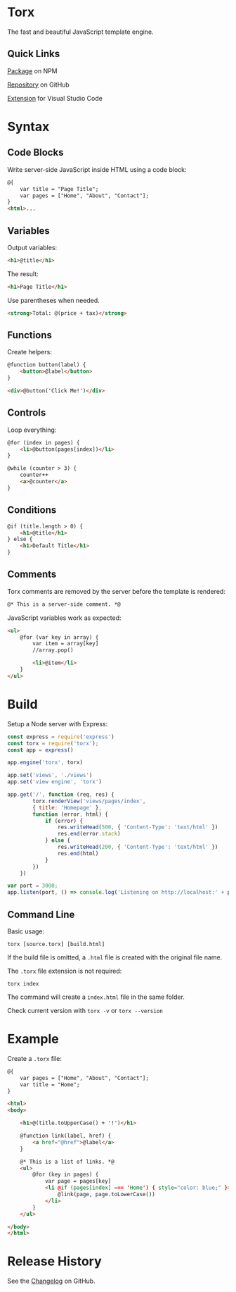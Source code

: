 # Torx

The fast and beautiful JavaScript template engine.

## Quick Links

[Package](https://www.npmjs.com/package/torx) on NPM

[Repository](https://github.com/slulego/torx) on GitHub

[Extension](https://marketplace.visualstudio.com/items?itemName=Slulego.torx) for Visual Studio Code

# Syntax
## Code Blocks

Write server-side JavaScript inside HTML using a code block:

```html
@{
    var title = "Page Title";
    var pages = ["Home", "About", "Contact"];
}
<html>...
```
## Variables
Output variables:

```html
<h1>@title</h1>
```

The result:
```html
<h1>Page Title</h1>
```

Use parentheses when needed.

```html
<strong>Total: @(price + tax)</strong>
```
## Functions

Create helpers:

```html
@function button(label) {
	<button>@label</button>
}

<div>@button('Click Me!')</div>
```

## Controls
Loop everything:
```html
@for (index in pages) {
	<li>@button(pages[index])</li>
}
```

```html
@while (counter > 3) {
	counter++
	<a>@counter</a>
}
```


## Conditions
```html
@if (title.length > 0) {
	<h1>@title</h1>
} else {
	<h1>Default Title</h1>
}
```
## Comments
Torx comments are removed by the server before the template is rendered:

```html
@* This is a server-side comment. *@
```

JavaScript variables work as expected:

```html
<ul>
	@for (var key in array) {
		var item = array[key]
		//array.pop()

		<li>@item</li>
	}
</ul>
```

# Build

Setup a Node server with Express:

``` javascript
const express = require('express')
const torx = require('torx');
const app = express()

app.engine('torx', torx)

app.set('views', './views')
app.set('view engine', 'torx')

app.get('/', function (req, res) {
		torx.renderView('views/pages/index',
		{ title: 'Homepage' },
		function (error, html) {
            if (error) {
                res.writeHead(500, { 'Content-Type': 'text/html' })
                res.end(error.stack)
            } else {
                res.writeHead(200, { 'Content-Type': 'text/html' })
                res.end(html)
            }
        })
    })

var port = 3000;
app.listen(port, () => console.log('Listening on http://localhost:' + port))
```

## Command Line
Basic usage:

```
torx [source.torx] [build.html]
```

If the build file is omitted, a `.html` file is created with the original file name.

The `.torx` file extension is not required:
```
torx index
```
The command will create a `index.html` file in the same folder.

Check current version with `torx -v` or `torx --version`

# Example

Create a `.torx` file:

```html
@{
    var pages = ["Home", "About", "Contact"];
	var title = "Home";
}

<html>
<body>

	<h1>@(title.toUpperCase() + '!')</h1>

	@function link(label, href) {
		<a href="@href">@label</a>
	}

	@* This is a list of links. *@
	<ul>
		@for (key in pages) {
			var page = pages[key]
			<li @if (pages[index] === 'Home') { style="color: blue;" }>
				@link(page, page.toLowerCase())
			</li>
		}
	</ul>

</body>
</html>
```

# Release History

See the [Changelog](https://github.com/slulego/Torx/blob/master/changelog.md) on GitHub.
